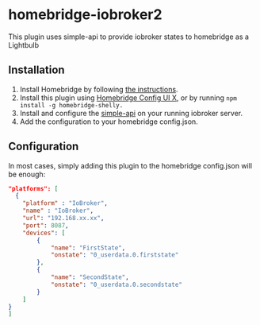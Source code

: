 # homebridge-iobroker2

This plugin uses simple-api to provide iobroker states to homebridge as a
Lightbulb

## Installation

1. Install Homebridge by following
   [the instructions](https://github.com/homebridge/homebridge/wiki).
1. Install this plugin using
   [Homebridge Config UI X](https://github.com/oznu/homebridge-config-ui-x), or
   by running `npm install -g homebridge-shelly.`
1. Install and configure the
   [simple-api](https://github.com/ioBroker/ioBroker.simple-api) on your running
   iobroker server.
1. Add the configuration to your homebridge config.json.

## Configuration

In most cases, simply adding this plugin to the homebridge config.json will be
enough:

```json
"platforms": [
  {
    "platform" : "IoBroker",
    "name" : "IoBroker",
    "url": "192.168.xx.xx",
    "port": 8087,
    "devices": [
        {
            "name": "FirstState",
            "onstate": "0_userdata.0.firststate"
        },
        {
            "name": "SecondState",
            "onstate": "0_userdata.0.secondstate"
        }
    ]
}
]
```
